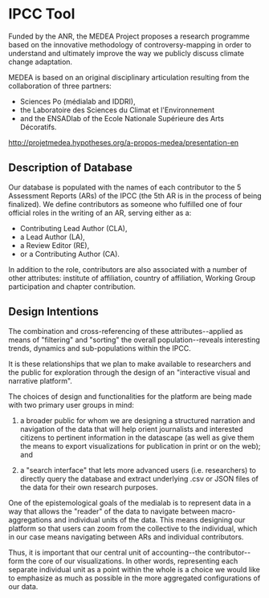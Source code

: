 # IPCC Tool

Funded by the ANR, the MEDEA Project proposes a research programme
based on the innovative methodology of controversy-mapping in order
to understand and ultimately improve the way we publicly discuss
climate change adaptation.

MEDEA is based on an original disciplinary articulation resulting from
the collaboration of three partners:

* Sciences Po (médialab and IDDRI),
* the Laboratoire des Sciences du Climat et l'Environnement
* and the ENSADlab of the Ecole Nationale Supérieure des Arts Décoratifs.

http://projetmedea.hypotheses.org/a-propos-medea/presentation-en

## Description of Database
Our database is populated with the names of each contributor to the 5
Assessment Reports (ARs) of the IPCC (the 5th AR is in the process of
being finalized). We define contributors as someone who fulfilled one
of four official roles in the writing of an AR, serving either as a:

* Contributing Lead Author (CLA),
* a Lead Author (LA),
* a Review Editor (RE),
* or a Contributing Author (CA).

In addition to the role, contributors are also associated with a number
of other attributes: institute of affiliation, country of affiliation,
Working Group participation and chapter contribution.

## Design Intentions
The combination and cross-referencing of these attributes--applied as
means of "filtering" and "sorting" the overall population--reveals
interesting trends, dynamics and sub-populations within the IPCC.

It is these relationships that we plan to make available to researchers
and the public for exploration through the design of an "interactive
visual and narrative platform".

The choices of design and functionalities for the platform are being made
with two primary user groups in mind:

1. a broader public for whom we are designing a structured narration
   and navigation of the data that will help orient journalists and
   interested citizens to pertinent information in the datascape
   (as well as give them the means to export visualizations for
   publication in print or on the web); and

2. a "search interface" that lets more advanced users (i.e. researchers)
   to directly query the database and extract underlying .csv or JSON
   files of the data for their own research purposes.

One of the epistemological goals of the medialab is to represent data
in a way that allows the "reader" of the data to navigate between
macro-aggregations and individual units of the data. This means designing
our platform so that users can zoom from the collective to the individual,
which in our case means navigating between ARs and individual contributors.

Thus, it is important that our central unit of accounting--the contributor--
form the core of our visualizations. In other words, representing each
separate individual unit as a point within the whole is a choice we would
like to emphasize as much as possible in the more aggregated configurations
of our data.
